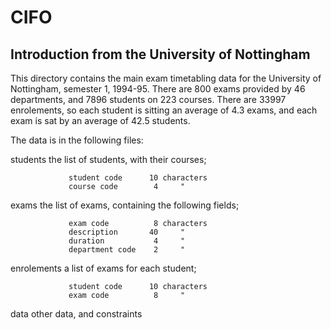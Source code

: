 # CIFO

## Introduction from the University of Nottingham
This directory contains the main exam timetabling data for
the University of Nottingham, semester 1, 1994-95.
There are 800 exams provided by 46 departments, and 7896 students on 223
courses.  There are 33997 enrolements, so each student is sitting an average
of 4.3 exams, and each exam is sat by an average of 42.5 students.

The data is in the following files:

students      the list of students, with their courses;

                 student code      10 characters
                 course code        4     "

exams         the list of exams, containing the following fields;

                 exam code          8 characters
                 description       40     "
                 duration           4     "
                 department code    2     "

enrolements   a list of exams for each student;

                 student code      10 characters
                 exam code          8     "

data          other data, and constraints

